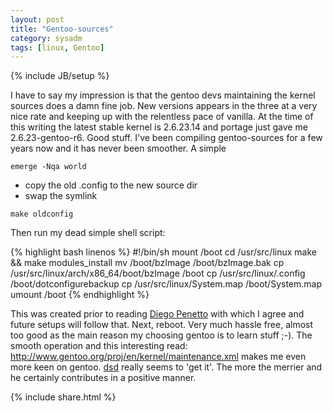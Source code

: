 ```yaml
---
layout: post
title: "Gentoo-sources"
category: sysadm
tags: [linux, Gentoo]
---
```

{% include JB/setup %}

I have to say my impression is that the gentoo devs maintaining the kernel sources does a damn fine job.
New versions appears in the three at a very nice rate and keeping up with the relentless pace of vanilla.
At the time of this writing the latest stable kernel is 2.6.23.14 and portage just gave me 2.6.23-gentoo-r6.
Good stuff.
I've been compiling gentoo-sources for a few years now and it has never been smoother.
A simple

``emerge -Nqa world``

* copy the old .config to the new source dir
* swap the symlink

``make oldconfig``

Then run my dead simple shell script:

{% highlight bash linenos %}
#!/bin/sh
mount /boot
cd /usr/src/linux
make && make modules_install
mv /boot/bzImage /boot/bzImage.bak
cp /usr/src/linux/arch/x86_64/boot/bzImage /boot
cp /usr/src/linux/.config /boot/dotconfigurebackup
cp /usr/src/linux/System.map /boot/System.map
umount /boot
{% endhighlight %}

This was created prior to reading [Diego Penetto](http://farragut.flameeyes.is-a-geek.org/articles/2007/11/02/why-people-insist-on-using-boot) with which I agree and future setups will follow that.
Next, reboot.
Very much hassle free, almost too good as the main reason my choosing gentoo is to learn stuff ;-).
The smooth operation and this interesting read: <http://www.gentoo.org/proj/en/kernel/maintenance.xml> makes me even more keen on gentoo.
[dsd](http://www.reactivated.net/weblog) really seems to 'get it'.
The more the merrier and he certainly contributes in a positive manner.

{% include share.html %}

